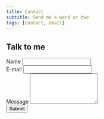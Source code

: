 ```yaml
---
title: Contact
subtitle: Send me a word or two
tags: [contact, email]
---
```

## Talk to me

<form action="https://getsimpleform.com/messages?form_api_token=abcc6c03684597cbdfb5359cc23302bf" method="post">
	<input type='hidden' name='redirect_to' value='https://iagows.github.io/thankyou/' />
	<!-- all your input fields here.... -->
	<div class="form-row">
		<div class="form-group col-md-6">
			<label for="name">Name</label>
			<input type="text" class="form-control" id="name">
		</div>
		<div class="form-group col-md-6">
			<label for="email">E-mail</label>
      		<input type="email" class="form-control" id="email">
		</div>
	</div>
	<div class="form-row">
		<div class="form-group col-md-12">
			<label for="message">Message</label>
			<textarea class="form-control" id="message" rows="5"></textarea>
		</div>
	</div>
	<input type='submit' value='Submit' />
</form>